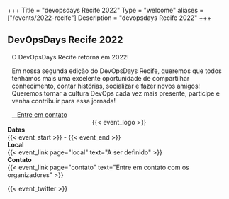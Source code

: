 +++
Title = "devopsdays Recife 2022"
Type = "welcome"
aliases = ["/events/2022-recife"]
Description = "devopsdays Recife 2022"
+++

<div>
<h2>DevOpsDays Recife 2022</h2>
</div>

<div>
  <div style="padding-left: 10px">
    <p>O DevOpsDays Recife retorna em 2022!</p>
    <p>
      Em nossa segunda edição do DevOpsDays Recife, queremos que todos tenhamos mais uma excelente oportunidade de compartilhar conhecimento, contar histórias, socializar e fazer novos amigos!
      Queremos tornar a cultura DevOps cada vez mais presente, participe e venha contribuir para essa jornada!
    </p>
    <div class="d-flex flex-row">
      <div class="col-md-12">
        <!-- <div class="p-2">
          <a class="btn btn-secondary btn-block" href="" target="_blank"> <i
              class="fa fa-ticket fa-lg"></i>&nbsp;&nbsp;&nbsp;Inscrições em breve!!</a>
        </div> -->
        <div class="p-2">
          <a class="btn btn-secondary btn-block" href="/events/2022-recife/contact"> <i
              class="fa fa-envelope-o fa-lg"></i>&nbsp;&nbsp;&nbsp;Entre em contato</a>
        </div>
      </div>
    </div>
  </div>
</div>

<div style="text-align:center;">
  {{< event_logo >}}
</div>

<div class = "row">
  <div class = "col-md-2">
    <strong>Datas</strong>
  </div>
  <div class = "col-md-8">
    {{< event_start >}} - {{< event_end >}}
  </div>
</div>

<div class = "row">
  <div class = "col-md-2">
    <strong>Local</strong>
  </div>
  <div class = "col-md-8">
    {{< event_link page="local" text="A ser definido" >}}
  </div>
</div>

<div class = "row">
  <div class = "col-md-2">
    <strong>Contato</strong>
  </div>
  <div class = "col-md-8">
    {{< event_link page="contato" text="Entre em contato com os organizadores" >}}
  </div>
</div>

{{< event_twitter >}}

